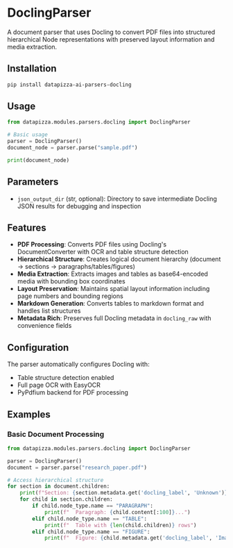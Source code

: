 # DoclingParser

A document parser that uses Docling to convert PDF files into structured hierarchical Node representations with preserved layout information and media extraction.

## Installation

```bash
pip install datapizza-ai-parsers-docling
```

<!--
::: datapizza.modules.parsers.docling.DoclingParser
    options:
        show_source: false


 -->



## Usage

```python
from datapizza.modules.parsers.docling import DoclingParser

# Basic usage
parser = DoclingParser()
document_node = parser.parse("sample.pdf")

print(document_node)
```

## Parameters

- `json_output_dir` (str, optional): Directory to save intermediate Docling JSON results for debugging and inspection

## Features

- **PDF Processing**: Converts PDF files using Docling's DocumentConverter with OCR and table structure detection
- **Hierarchical Structure**: Creates logical document hierarchy (document → sections → paragraphs/tables/figures)
- **Media Extraction**: Extracts images and tables as base64-encoded media with bounding box coordinates
- **Layout Preservation**: Maintains spatial layout information including page numbers and bounding regions
- **Markdown Generation**: Converts tables to markdown format and handles list structures
- **Metadata Rich**: Preserves full Docling metadata in `docling_raw` with convenience fields

## Configuration

The parser automatically configures Docling with:

- Table structure detection enabled
- Full page OCR with EasyOCR
- PyPdfium backend for PDF processing

## Examples

### Basic Document Processing

```python
from datapizza.modules.parsers.docling import DoclingParser

parser = DoclingParser()
document = parser.parse("research_paper.pdf")

# Access hierarchical structure
for section in document.children:
    print(f"Section: {section.metadata.get('docling_label', 'Unknown')}")
    for child in section.children:
        if child.node_type.name == "PARAGRAPH":
            print(f"  Paragraph: {child.content[:100]}...")
        elif child.node_type.name == "TABLE":
            print(f"  Table with {len(child.children)} rows")
        elif child.node_type.name == "FIGURE":
            print(f"  Figure: {child.metadata.get('docling_label', 'Image')}")
```
